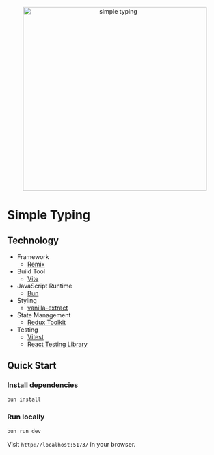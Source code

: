<p align="center">
  <img width="430" alt="simple typing" src="https://github.com/usmysa/redux-playground/assets/11327832/12d1f909-d85f-4667-9130-64d3e6cbbc19">  
</p>

# Simple Typing

## Technology

- Framework
  - [Remix](https://github.com/remix-run/remix)
- Build Tool
  - [Vite](https://github.com/vitejs/vite)
- JavaScript Runtime
  - [Bun](https://github.com/oven-sh/bun)
- Styling
  - [vanilla-extract](https://github.com/vanilla-extract-css/vanilla-extract)
- State Management
  - [Redux Toolkit](https://github.com/reduxjs/redux-toolkit)
- Testing
  - [Vitest](https://github.com/vitest-dev/vitest)
  - [React Testing Library](https://github.com/testing-library/react-testing-library)

## Quick Start

### Install dependencies

```sh
bun install
```

### Run locally

```sh
bun run dev
```

Visit `http://localhost:5173/` in your browser.
